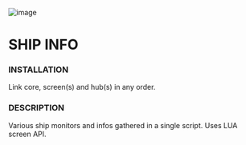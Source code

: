 
![image](https://user-images.githubusercontent.com/93654396/147752305-23552679-a878-47fc-a91f-f7456f565146.png)

# SHIP INFO
### INSTALLATION
Link core, screen(s) and hub(s) in any order.

### DESCRIPTION
Various ship monitors and infos gathered in a single script. Uses LUA screen API.

